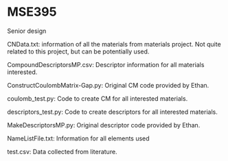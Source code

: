 # MSE395
Senior design

CNData.txt: information of all the materials from materials project. Not quite related to this project, but can be potentially used.

CompoundDescriptorsMP.csv: Descriptor information for all materials interested.

ConstructCoulombMatrix-Gap.py: Original CM code provided by Ethan.

coulomb_test.py: Code to create CM for all interested materials.

descriptors_test.py: Code to create descriptors for all interested materials.

MakeDescriptorsMP.py: Original descriptor code provided by Ethan.

NameListFile.txt: Information for all elements used

test.csv: Data collected from literature.
